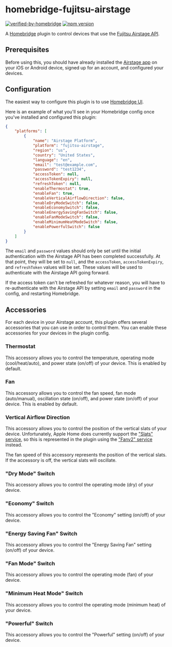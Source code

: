 # homebridge-fujitsu-airstage

[![verified-by-homebridge](https://badgen.net/badge/homebridge/verified/purple)](https://github.com/homebridge/homebridge/wiki/Verified-Plugins)
[![npm version](https://img.shields.io/npm/v/homebridge-fujitsu-airstage?style=flat-square)](https://www.npmjs.com/package/homebridge-fujitsu-airstage)

A [Homebridge](https://github.com/homebridge/homebridge) plugin to control
devices that use the
[Fujitsu Airstage API](https://www.fujitsugeneral.com/us/airstage-mobile/index.html).

## Prerequisites

Before using this, you should have already installed the
[Airstage app](https://www.fujitsugeneral.com/us/airstage-mobile/setup.html) on
your iOS or Android device, signed up for an account, and configured your devices.

## Configuration

The easiest way to configure this plugin is to use
[Homebridge UI](https://github.com/homebridge/homebridge-config-ui-x).

Here is an example of what you'll see in your Homebridge config once you've
installed and configured this plugin:

```json
{
    "platforms": [
        {
            "name": "Airstage Platform",
            "platform": "fujitsu-airstage",
            "region": "us",
            "country": "United States",
            "language": "en",
            "email": "test@example.com",
            "password": "test1234",
            "accessToken": null,
            "accessTokenExpiry": null,
            "refreshToken": null,
            "enableThermostat": true,
            "enableFan": true,
            "enableVerticalAirflowDirection": false,
            "enableDryModeSwitch": false,
            "enableEconomySwitch": false,
            "enableEnergySavingFanSwitch": false,
            "enableFanModeSwitch": false,
            "enableMinimumHeatModeSwitch": false,
            "enablePowerfulSwitch": false
        }
    ]
}
```

The `email` and `password` values should only be set until the initial
authentication with the Airstage API has been completed successfully. At that
point, they will be set to `null`, and the `accessToken`, `accessTokenExpiry`,
and `refreshToken` values will be set. These values will be used to authenticate
with the Airstage API going forward.

If the access token can't be refreshed for whatever reason, you will have to
re-authenticate with the Airstage API by setting `email` and `password` in the
config, and restarting Homebridge.

## Accessories

For each device in your Airstage account, this plugin offers several
accessories that you can use in order to control them. You can enable these
accessories for your devices in the plugin config.

### Thermostat

This accessory allows you to control the temperature, operating
mode (cool/heat/auto), and power state (on/off) of your device.
This is enabled by default.

### Fan

This accessory allows you to control the fan speed, fan mode (auto/manual),
oscillation state (on/off), and power state (on/off) of your device.
This is enabled by default.

### Vertical Airflow Direction

This accessory allows you to control the position of the vertical slats of
your device. Unfortunately, Apple Home does currently support the
["Slats" service](https://developers.homebridge.io/#/service/Slats), so this is
represented in the plugin using the
["Fanv2" service](https://developers.homebridge.io/#/service/Fanv2) instead.

The fan speed of this accessory represents the position of the vertical slats.
If the accessory is off, the vertical slats will oscillate.

### "Dry Mode" Switch

This accessory allows you to control the operating mode (dry) of your device.

### "Economy" Switch

This accessory allows you to control the "Economy" setting (on/off) of your device.

### "Energy Saving Fan" Switch

This accessory allows you to control the "Energy Saving Fan" setting (on/off)
of your device.

### "Fan Mode" Switch

This accessory allows you to control the operating mode (fan) of your device.

### "Minimum Heat Mode" Switch

This accessory allows you to control the operating mode (minimum heat) of your
device.

### "Powerful" Switch

This accessory allows you to control the "Powerful" setting (on/off) of your
device.
